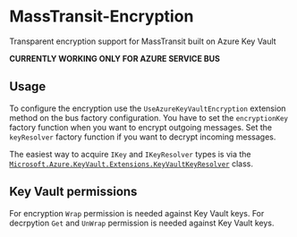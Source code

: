 # MassTransit-Encryption
Transparent encryption support for MassTransit built on Azure Key Vault

**CURRENTLY WORKING ONLY FOR AZURE SERVICE BUS**

## Usage
To configure the encryption use the `UseAzureKeyVaultEncryption` extension method on the bus factory configuration. You have to set the `encryptionKey` factory function when you want to encrypt outgoing messages.
Set the `keyResolver` factory function if you want to decrypt incoming messages.

The easiest way to acquire `IKey` and `IKeyResolver` types is via the [`Microsoft.Azure.KeyVault.Extensions.KeyVaultKeyResolver`](https://www.nuget.org/packages/Microsoft.Azure.KeyVault.Extensions) class.

## Key Vault permissions
For encryption `Wrap` permission is needed against Key Vault keys.
For decrpytion `Get` and `UnWrap` permission is needed against Key Vault keys.
